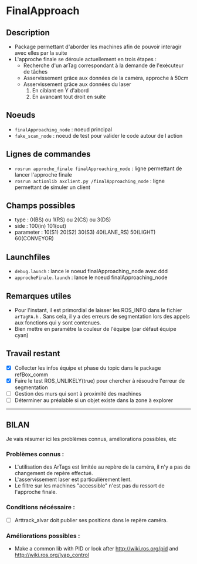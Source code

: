 FinalApproach
=============

Description
-----------
* Package permettant d'aborder les machines afin de pouvoir interagir avec elles par la suite
* L'approche finale se déroule actuellement en trois étapes :
    * Recherche d'un arTag correspondant à la demande de l'exécuteur de tâches
    * Asservissement grâce aux données de la caméra, approche à 50cm
    * Asservissement grâce aux données du laser
    	1. En ciblant en Y d'abord
    	2. En avancant tout droit en suite

Noeuds
------
* `finalApproaching_node` : noeud principal
* `fake_scan_node` : noeud de test pour valider le code autour de l action

Lignes de commandes
-------------------
* `rosrun approche_finale finalApproaching_node` : ligne permettant de lancer l'approche finale
* `rosrun actionlib axclient.py /finalApproaching_node` : ligne permettant de simuler un client

Champs possibles
----------------
* type : 0(BS) ou 1(RS) ou 2(CS) ou 3(DS)
* side : 100(in) 101(out)
* parameter : 10(S1) 20(S2) 30(S3) 40(LANE_RS) 50(LIGHT) 60(CONVEYOR)

Launchfiles
-----------
* `debug.launch` : lance le noeud finalApproaching_node avec ddd
* `approcheFinale.launch` : lance le noeud finalApproaching_node

Remarques utiles
----------------
* Pour l'instant, il est primordial de laisser les ROS_INFO dans le fichier `arTagFA.h` .
Sans cela, il y a des erreurs de segmentation lors des appels aux fonctions qui y sont contenues.
* Bien mettre en paramètre la couleur de l'équipe (par défaut équipe cyan)

Travail restant
---------------
* [x] Collecter les infos équipe et phase du topic dans le package refBox_comm
* [x] Faire le test ROS_UNLIKELY(true) pour chercher à résoudre l'erreur de segmentation
* [ ] Gestion des murs qui sont à proximité des machines
* [ ] Déterminer au préalable si un objet existe dans la zone à explorer

----

## BILAN
Je vais résumer ici les problèmes connus, améliorations possibles, etc

### Problèmes connus :
 * L'utilisation des ArTags est limitée au repère de la caméra, il n'y a pas de changement de repère effectué.
 * L'asservissement laser est particulièrement lent.
 * Le filtre sur les machines "accessible" n'est pas du ressort de l'approche finale.

### Conditions nécéssaire :
 * [ ] Arttrack_alvar doit publier ses positions dans le repère caméra.

### Améliorations possibles :
 * Make a common lib with PID or look after http://wiki.ros.org/pid and http://wiki.ros.org/lyap_control